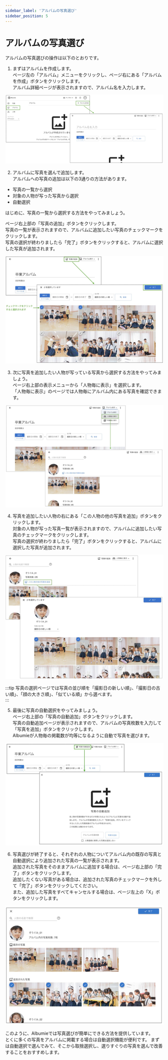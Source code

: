 ```yaml
---
sidebar_label: 'アルバムの写真選び'
sidebar_position: 5
---
```


# アルバムの写真選び
アルバムの写真選びの操作は以下のとおりです。

1. まずはアルバムを作成します。  
ページ左の「アルバム」メニューをクリックし、ページ右にある「アルバムを作成」ボタンをクリックします。  
アルバム詳細ページが表示されますので、アルバム名を入力します。

 ![アルバムの選択](/img/docs/create-album.jpg)

2. アルバムに写真を選んで追加します。  
アルバムへの写真の追加は以下の3通りの方法があります。

 <ul>
   <li>写真の一覧から選択</li>
   <li>対象の人物が写った写真から選択</li>
   <li>自動選択</li>
 </ul>

     
 はじめに、写真の一覧から選択する方法をやってみましょう。  

 ページ右上部の「写真の追加」ボタンをクリックします。  
写真の一覧が表示されますので、アルバムに追加したい写真のチェックマークをクリックします。  
写真の選択が終わりましたら「完了」ボタンをクリックすると、アルバムに選択した写真が追加されます。

 ![写真一覧から写真を選択](/img/docs/select-photo-from-photos.jpg)

3. 次に写真を追加したい人物が写っている写真から選択する方法をやってみましょう。  
ページ右上部の表示メニューから「人物毎に表示」を選択します。  
「人物毎に表示」のページでは人物毎にアルバム内にある写真を確認できます。  

 ![人物毎に表示](/img/docs/album-by-person.jpg)


4. 写真を追加したい人物の右にある「この人物の他の写真を追加」ボタンをクリックします。  
対象の人物が写った写真一覧が表示されますので、アルバムに追加したい写真のチェックマークをクリックします。  
写真の選択が終わりましたら「完了」ボタンをクリックすると、アルバムに選択した写真が追加されます。

 ![人物の写真一覧から選択](/img/docs/select-photo-from-person-photos.jpg)

:::tip
写真の選択ページでは写真の並び順を「撮影日の新しい順」、「撮影日の古い順」、「顔の大きさ順」、「似ている順」から選べます。  
:::

5. 最後に写真の自動選択をやってみましょう。  
ページ右上部の「写真の自動追加」ボタンをクリックします。  
写真の自動追加ページが表示されますので、アルバムの写真枚数を入力して「写真を追加」ボタンをクリックします。  
Albumieが人物毎の掲載数が均等になるように自動で写真を選びます。  

 ![写真の自動追加](/img/docs/auto-select-photos.jpg)

6. 写真選びが終了すると、それぞれの人物についてアルバム内の既存の写真と自動選択により追加された写真の一覧が表示されます。  
追加された写真をそのままアルバムに追加する場合は、ページ右上部の「完了」ボタンをクリックします。  
追加したくない写真がある場合は、追加された写真のチェックマークを外して「完了」ボタンをクリックしてください。  
また、追加した写真をすべてキャンセルする場合は、ページ左上の「X」ボタンをクリックします。

 ![写真の自動追加](/img/docs/auto-select-photos-completed.jpg)

このように、Albumieでは写真選びが簡単にできる方法を提供しています。  
とくに多くの写真をアルバムに掲載する場合は自動選択機能が便利です。
まずは自動選択で選んでみて、そこから取捨選択し、選りすぐりの写真を選んで改善することをおすすめします。

